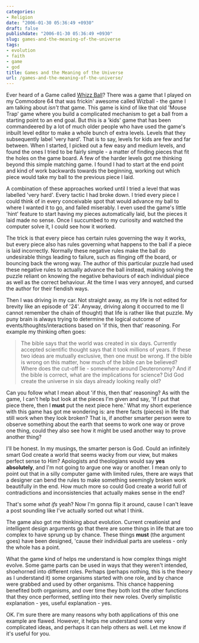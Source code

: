 ```yaml
---
categories:
- Religion
date: "2006-01-30 05:36:49 +0930"
draft: false
publishdate: "2006-01-30 05:36:49 +0930"
slug: games-and-the-meaning-of-the-universe
tags:
- evolution
- faith
- game
- god
title: Games and the Meaning of the Universe
url: /games-and-the-meaning-of-the-universe/
---
```

Ever heard of a Game called [Whizz
Ball](http://kids.discovery.com/games/whizzball/whizzball.html)? There
was a game that I played on my Commodore 64 that was frickin' awesome
called Wizball - the game I am talking about *isn't* that game. This
game is kind of like that old 'Mouse Trap' game where you build a
complicated mechanism to get a ball from a starting point to an end
goal. But this is a 'kids' game that has been commandeered by a lot of
much older people who have used the game's inbuilt level editor to make
a whole bunch of extra levels. Levels that they subsequently label 'very
hard'. That is to say, levels for kids are few and far between. When I
started, I picked out a few easy and medium levels, and found the ones I
tried to be fairly simple - a matter of finding pieces that fit the
holes on the game board. A few of the harder levels got me thinking
beyond this simple matching game. I found I had to start at the end
point and kind of work backwards towards the beginning, working out
which piece would take my ball to the previous piece I laid.

A combination of these approaches worked until I tried a level that was
labelled 'very hard'. Every tactic I had broke down. I tried every piece
I could think of in every conceivable spot that would advance my ball to
where I wanted it to go, and failed miserably. I even used the game's
little 'hint' feature to start having my pieces automatically laid, but
the pieces it laid made no sense. Once I succumbed to my curiosity and
watched the computer solve it, I could see how it worked.

The trick is that every piece has certain rules governing the way it
works, but every piece also has rules governing what happens to the ball
if a piece is laid incorrectly. Normally these negative rules make the
ball do undesirable things leading to failure, such as flinging off the
board, or bouncing back the wrong way. The author of this particular
puzzle had used these negative rules to actually advance the ball
instead, making solving the puzzle reliant on knowing the negative
behaviours of each individual piece as well as the correct behaviour. At
the time I was very annoyed, and cursed the author for their fiendish
ways.

Then I was driving in my car. Not straight away, as my life is not
edited for brevity like an episode of '24'. Anyway, driving along it
occurred to me (I cannot remember the chain of thought) that life is
rather like that puzzle. My puny brain is always trying to determine the
logical outcome of events/thoughts/interactions based on 'if this, then
that' reasoning. For example my thinking often goes:

> The bible says that the world was created in six days. Currently
> accepted scientific thought says that it took millions of years. If
> these two ideas are mutually exclusive, then one must be wrong. If the
> bible is wrong on this matter, how much of the bible can be believed?
> Where does the cut-off lie - somewhere around Deuteronomy? And if the
> bible is correct, what are the implications for science? Did God
> create the universe in six days already looking really old?

Can you follow what I mean about 'if this, then that' reasoning? As with
the game, I can't help but look at the pieces I'm given and say, 'If I
put that piece there, then I **must** put the next piece here.' What my
short experience with this game has got me wondering is: are there facts
(pieces) in life that still work when they look broken? That is, if
another smarter person were to observe something about the earth that
seems to work one way or prove one thing, could they also see how it
might be used another way to prove another thing?

I'll be honest. In my musings, the smarter person is God. Could an
infinitely smart God create a world that seems wacky from our view, but
makes perfect sense to Him? Apologists and theologians would say **yes
absolutely**, and I'm not going to argue one way or another. I mean only
to point out that in a silly computer game with limited rules, there are
ways that a designer can bend the rules to make something seemingly
broken work beautifully in the end. How much more so could God create a
world full of contradictions and inconsistencies that actually makes
sense in the end?

That's some *what ifs* yeah? Now I'm gonna flip it around, cause I can't
leave a post sounding like I've actually sorted out what I think.

The game also got me thinking about evolution. Current creationist and
intelligent design arguments go that there are some things in life that
are too complex to have sprung up by chance. These things **must** (the
argument goes) have been designed, 'cause their individual parts are
useless - only the whole has a point.

What the game kind of helps me understand is how complex things might
evolve. Some game parts can be used in ways that they weren't intended,
shoehorned into different roles. Perhaps (perhaps nothing, this is the
theory as I understand it) some organisms started with one role, and by
chance were grabbed and used by other organisms. This chance happening
benefited both organisms, and over time they both lost the other
functions that they once performed, settling into their new roles.
Overly simplistic explanation - yes, useful explanation - yes.

OK. I'm sure there are many reasons why both applications of this one
example are flawed. However, it helps me understand some very
complicated ideas, and perhaps it can help others as well. Let me know
if it's useful for you.
